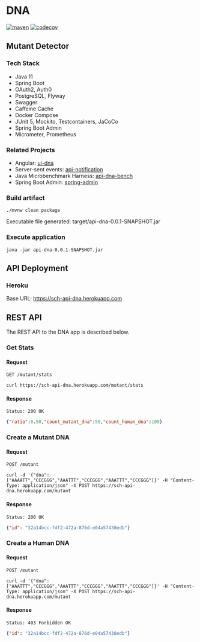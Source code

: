 # DNA
[![maven](https://github.com/schambeck/api-dna/actions/workflows/maven.yml/badge.svg)](https://github.com/schambeck/api-dna/actions/workflows/maven.yml)
[![codecov](https://codecov.io/gh/schambeck/api-dna/branch/main/graph/badge.svg?token=7YX6TXBH4M)](https://codecov.io/gh/schambeck/api-dna)

## Mutant Detector

### Tech Stack

- Java 11
- Spring Boot
- OAuth2, Auth0
- PostgreSQL, Flyway
- Swagger
- Caffeine Cache
- Docker Compose
- JUnit 5, Mockito, Testcontainers, JaCoCo
- Spring Boot Admin
- Micrometer, Prometheus

### Related Projects

- Angular: [ui-dna](https://github.com/schambeck/ui-dna)
- Server-sent events: [api-notification](https://github.com/schambeck/api-notification)
- Java Microbenchmark Harness: [api-dna-bench](https://github.com/schambeck/api-dna-bench)
- Spring Boot Admin: [spring-admin](https://github.com/schambeck/admin)

### Build artifact

    ./mvnw clean package

Executable file generated: target/api-dna-0.0.1-SNAPSHOT.jar

### Execute application

    java -jar api-dna-0.0.1-SNAPSHOT.jar

## API Deployment

### Heroku

Base URL: https://sch-api-dna.herokuapp.com

## REST API

The REST API to the DNA app is described below.

### Get Stats

#### Request

`GET /mutant/stats`

    curl https://sch-api-dna.herokuapp.com/mutant/stats

#### Response

    Status: 200 OK

```json
{"ratio":0.50,"count_mutant_dna":50,"count_human_dna":100}
```

### Create a Mutant DNA

#### Request

`POST /mutant`

    curl -d '{"dna": ["AAAATT","CCCGGG","AAATTT","CCCGGG","AAATTT","CCCGGG"]}' -H "Content-Type: application/json" -X POST https://sch-api-dna.herokuapp.com/mutant

#### Response

    Status: 200 OK

```json
{"id": "32a14bcc-fdf2-472a-876d-e04a57438edb"}
```

### Create a Human DNA

#### Request

`POST /mutant`

    curl -d '{"dna": ["AAATTT","CCCGGG","AAATTT","CCCGGG","AAATTT","CCCGGG"]}' -H "Content-Type: application/json" -X POST https://sch-api-dna.herokuapp.com/mutant

#### Response

    Status: 403 Forbidden OK

```json
{"id": "32a14bcc-fdf2-472a-876d-e04a57438edb"}

```


